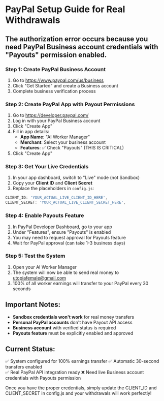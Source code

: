 # PayPal Setup Guide for Real Withdrawals

## The authorization error occurs because you need PayPal Business account credentials with "Payouts" permission enabled.

### Step 1: Create PayPal Business Account
1. Go to https://www.paypal.com/us/business
2. Click "Get Started" and create a Business account
3. Complete business verification process

### Step 2: Create PayPal App with Payout Permissions
1. Go to https://developer.paypal.com/
2. Log in with your PayPal Business account
3. Click "Create App"
4. Fill in app details:
   - **App Name**: "AI Worker Manager"
   - **Merchant**: Select your business account
   - **Features**: ✅ Check "Payouts" (THIS IS CRITICAL)
5. Click "Create App"

### Step 3: Get Your Live Credentials
1. In your app dashboard, switch to "Live" mode (not Sandbox)
2. Copy your **Client ID** and **Client Secret**
3. Replace the placeholders in `config.js`:

```javascript
CLIENT_ID: 'YOUR_ACTUAL_LIVE_CLIENT_ID_HERE',
CLIENT_SECRET: 'YOUR_ACTUAL_LIVE_CLIENT_SECRET_HERE',
```

### Step 4: Enable Payouts Feature
1. In PayPal Developer Dashboard, go to your app
2. Under "Features", ensure "Payouts" is enabled
3. You may need to request approval for Payouts feature
4. Wait for PayPal approval (can take 1-3 business days)

### Step 5: Test the System
1. Open your AI Worker Manager
2. The system will now be able to send real money to utopiafemale@gmail.com
3. 100% of all worker earnings will transfer to your PayPal every 30 seconds

## Important Notes:
- **Sandbox credentials won't work** for real money transfers
- **Personal PayPal accounts** don't have Payout API access
- **Business account** with verified status is required
- **Payouts feature** must be explicitly enabled and approved

## Current Status:
✅ System configured for 100% earnings transfer
✅ Automatic 30-second transfers enabled  
✅ Real PayPal API integration ready
❌ Need live Business account credentials with Payouts permission

Once you have the proper credentials, simply update the CLIENT_ID and CLIENT_SECRET in config.js and your withdrawals will work perfectly!
